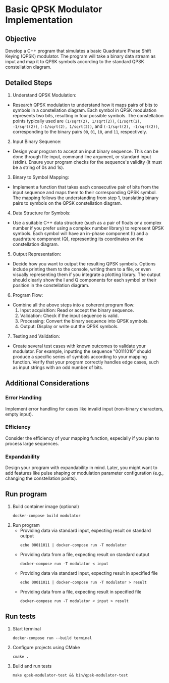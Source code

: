 # Basic QPSK Modulator Implementation

## Objective

Develop a C++ program that simulates a basic Quadrature Phase Shift Keying (QPSK) modulator. The program will
take a binary data stream as input and map it to QPSK symbols according to the standard QPSK constellation diagram.

## Detailed Steps

1. Understand QPSK Modulation:
  - Research QPSK modulation to understand how it maps pairs of bits to symbols in a constellation diagram.
Each symbol in QPSK modulation represents two bits, resulting in four possible symbols. The constellation
points typically used are `(1/sqrt(2), 1/sqrt(2))`, `(1/sqrt(2), -1/sqrt(2))`, `(-1/sqrt(2), 1/sqrt(2))`, and `(-1/sqrt(2), -1/sqrt(2))`, corresponding to the binary pairs `00`, `01`, `10`, and `11`, respectively.
2. Input Binary Sequence:
- Design your program to accept an input binary sequence. This can be done through file input, command
line argument, or standard input (stdin). Ensure your program checks for the sequence's validity (it must be
a string of 0s and 1s).
3. Binary to Symbol Mapping:
- Implement a function that takes each consecutive pair of bits from the input sequence and maps them to
their corresponding QPSK symbol. The mapping follows the understanding from step 1, translating binary
pairs to symbols on the QPSK constellation diagram.
4. Data Structure for Symbols:
- Use a suitable C++ data structure (such as a pair of floats or a complex number if you prefer using a complex
number library) to represent QPSK symbols. Each symbol will have an in-phase component (I) and a
quadrature component (Q), representing its coordinates on the constellation diagram.
5. Output Representation:
- Decide how you want to output the resulting QPSK symbols. Options include printing them to the console,
writing them to a file, or even visually representing them if you integrate a plotting library. The output
should clearly show the I and Q components for each symbol or their position in the constellation diagram.
6. Program Flow:
- Combine all the above steps into a coherent program flow:
    1. Input acquisition: Read or accept the binary sequence.
    2. Validation: Check if the input sequence is valid.
    3. Processing: Convert the binary sequence into QPSK symbols.
    4. Output: Display or write out the QPSK symbols.
7. Testing and Validation:
- Create several test cases with known outcomes to validate your modulator. For example, inputting the
sequence "00111010" should produce a specific series of symbols according to your mapping function.
Verify that your program correctly handles edge cases, such as input strings with an odd number of bits.

## Additional Considerations

### Error Handling

Implement error handling for cases like invalid input (non-binary characters, empty input).

### Efficiency

Consider the efficiency of your mapping function, especially if you plan to process large sequences.

### Expandability

Design your program with expandability in mind. Later, you might want to add features like pulse
shaping or modulation parameter configuration (e.g., changing the constellation points).

## Run program

1. Build container image (optional)
    ```
    docker-compose build modulator
    ```
2. Run program
    - Providing data via standard input, expecting result on standard output
        ```
        echo 00011011 | docker-compose run -T modulator
        ```
    - Providing data from a file, expecting result on standard output
        ```
        docker-compose run -T modulator < input
        ```
    - Providing data via standard input, expecting result in specified file
        ```
        echo 00011011 | docker-compose run -T modulator > result
        ```
    - Providing data from a file, expecting result in specified file
        ```
        docker-compose run -T modulator < input > result
        ```

## Run tests

1. Start terminal
    ```
    docker-compose run --build terminal
    ```

2. Configure projects using CMake
    ```
    cmake .
    ```

3. Build and run tests
    ```
    make qpsk-modulator-test && bin/qpsk-modulator-test
    ```